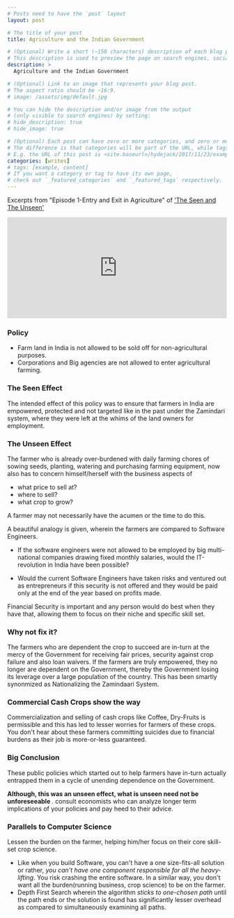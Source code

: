```yaml
---
# Posts need to have the `post` layout
layout: post

# The title of your post
title: Agriculture and the Indian Government

# (Optional) Write a short (~150 characters) description of each blog post.
# This description is used to preview the page on search engines, social media, etc.
description: >
  Agriculture and the Indian Government

# (Optional) Link to an image that represents your blog post.
# The aspect ratio should be ~16:9.
# image: /assets/img/default.jpg

# You can hide the description and/or image from the output
# (only visible to search engines) by setting:
# hide_description: true
# hide_image: true

# (Optional) Each post can have zero or more categories, and zero or more tags.
# The difference is that categories will be part of the URL, while tags will not.
# E.g. the URL of this post is <site.baseurl>/hydejack/2017/11/23/example-content/
categories: [writes]
# tags: [example, content]
# If you want a category or tag to have its own page,
# check out `_featured_categories` and `_featured_tags` respectively.
---
```


Excerpts from "Episode 1-Entry and Exit in Agriculture" of ['The Seen and The Unseen'](http://www.seenunseen.in/)

<iframe src="https://open.spotify.com/embed-podcast/episode/6omsb9Tz7uN5gBMVxLRKnN" width="100%" height="232" frameborder="0" allowtransparency="true" allow="encrypted-media"></iframe>

### Policy

* Farm land in India is not allowed to be sold off for non-agricultural purposes.
* Corporations and Big agencies are not allowed to enter agricultural farming.

### The Seen Effect
The intended effect of this policy was to ensure that farmers in India are empowered, protected and not targeted like in the past under the Zamindari system, where they were left at the whims of the land owners for employment.

### The Unseen Effect
The farmer who is already over-burdened with daily farming chores of sowing seeds, planting, watering and purchasing farming equipment, now also has to concern himself/herself with the business aspects of 

* what price to sell at?
* where to sell?
* what crop to grow?

A farmer may not necessarily have the acumen or the time to do this.

A beautiful analogy is given, wherein the farmers are compared to Software Engineers. 

* If the software engineers were not allowed to be employed by big multi-national companies drawing fixed monthly salaries, would the IT-revolution in India have been possible?

* Would the current Software Engineers have taken risks and ventured out as entrepreneurs if this security is not offered and they would be paid only at the end of the year based on profits made.

Financial Security is important and any person would do best when they have that, allowing them to focus on their niche and specific skill set. 

### Why not fix it?

The farmers who are dependent the crop to succeed are in-turn at the mercy of the Government for receiving fair prices, security against crop failure and also loan waivers. If the farmers are truly empowered, they no longer are dependent on the Government, thereby the Government losing its leverage over a large population of the country. This has been smartly synonmized as Nationalizing the Zamindaari System.

### Commercial Cash Crops show the way

Commercialization and selling of cash crops like Coffee, Dry-Fruits is permissible and this has led to lesser worries for farmers of these crops. You don't hear about these farmers committing suicides due to financial burdens as their job is more-or-less guaranteed.

### Big Conclusion

These public policies which started out to help farmers have in-turn actually entrapped them in a cycle of unending dependence on the Government. 

<b>Although, this was an unseen effect, what is unseen need not be unforeseeable </b>.  consult economists who can analyze longer term implications of your policies and pay heed to their advice.


### Parallels to Computer Science

Lessen the burden on the farmer, helping him/her focus on their core skill-set crop science. 

* Like when you build Software, you can't have a one size-fits-all solution or rather, <i>you can't have one component responsible for all the heavy-lifting</i>. You risk crashing the entire software. In a similar way, you don't want all the burden(running business, crop science) to be on the farmer.
* Depth First Search wherein the algorithm <i>sticks to one-chosen path</i> until the path ends or the solution is found has significantly lesser overhead as compared to simultaneously examining all paths.
